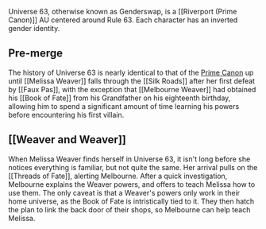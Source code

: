 Universe 63, otherwise known as Genderswap, is a [[Riverport (Prime Canon)]] AU centered around Rule 63. Each character has an inverted gender identity.

## Pre-merge
The history of Universe 63 is nearly identical to that of the [Prime Canon](Riverport%20(Prime%20Canon).md) up until [[Melissa Weaver]] falls through the [[Silk Roads]] after her first defeat by [[Faux Pas]], with the exception that [[Melbourne Weaver]] had obtained his [[Book of Fate]] from his Grandfather on his eighteenth birthday, allowing him to spend a significant amount of time learning his powers before encountering his first villain.

## [[Weaver and Weaver]]
When Melissa Weaver finds herself in Universe 63, it isn't long before she notices everything is familiar, but not quite the same. Her arrival pulls on the [[Threads of Fate]], alerting Melbourne. 
After a quick investigation, Melbourne explains the Weaver powers, and offers to teach Melissa how to use them. The only caveat is that a Weaver's powers only work in their home universe, as the Book of Fate is intristically tied to it.
They then hatch the plan to link the back door of their shops, so Melbourne can help teach Melissa.